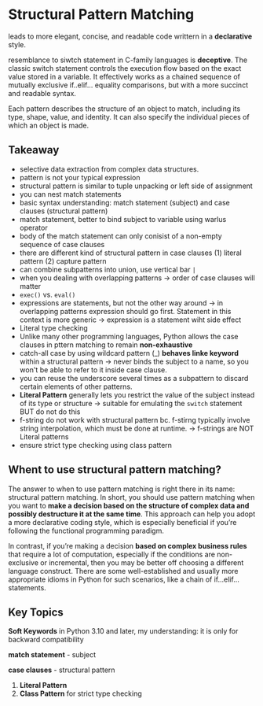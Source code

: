 # Structural Pattern Matching


leads to more elegant, concise, and readable code writtern in a **declarative** style.

resemblance to siwtch statement in C-family languages is **deceptive**. The classic switch statement controls the execution flow based on the exact value stored in a variable. It effectively works as a chained sequence of mutually exclusive if..elif... equality comparisons, but with a more succinct and readable syntax.

Each pattern describes the structure of an object to match, including its type, shape, value, and identity. It can also specify the individual pieces of which an object is made.


## Takeaway

- selective data extraction from complex data structures.
- pattern is not your typical expression
- structural pattern is similar to tuple unpacking or left side of assignment
- you can nest match statements
- basic syntax understanding: match statement (subject) and case clauses (structural pattern)
- match statement, better to bind subject to variable using warlus operator
- body of the match statement can only conisist of a non-empty sequence of case clauses
- there are different kind of structural pattern in case clauses (1) literal pattern (2) capture pattern
- can combine subpatterns into union, use vertical bar `|`
- when you dealing with overlapping patterns -> order of case clauses will matter
- `exec()` vs. `eval()`
- expressions are statements, but not the other way around -> in overlapping patterns expression should go first. Statement in this context is more generic -> expression is a statement wiht side effect
- Literal type checking 
- Unlike many other programming languages, Python allows the case clauses in pttern matching to remain **non-exhaustive**
- catch-all case by using wildcard pattern (_) **behaves linke keyword** within a structural pattern -> never binds the subject to a name, so you won't be able to refer to it inside case clause.
- you can reuse the underscore several times as a subpattern to discard certain elements of other patterns.
- **Literal Pattern** generally lets you restrict the value of the subject instead of its type or structure -> suitable for emulating the `switch` statement BUT do not do this
- f-string do not work with structural pattern bc. f-stirng typically involve string interpolation, which must be done at runtime. -> f-strings are NOT Literal patterns
- ensure strict type checking using class pattern

## Whent to use structural pattern matching?
The answer to when to use pattern matching is right there in its name: structural pattern matching. In short, you should use pattern matching when you want to **make a decision based on the structure of complex data and possibly destructure it at the same time**. This approach can help you adopt a more declarative coding style, which is especially beneficial if you’re following the functional programming paradigm.

In contrast, if you’re making a decision **based on complex business rules** that require a lot of computation, especially if the conditions are non-exclusive or incremental, then you may be better off choosing a different language construct. There are some well-established and usually more appropriate idioms in Python for such scenarios, like a chain of if...elif... statements.

## Key Topics

**Soft Keywords** in Python 3.10 and later, my understanding: it is only for backward compatibility

**match statement** - subject

**case clauses** - structural pattern
1. **Literal Pattern**
2. **Class Pattern** for strict type checking  